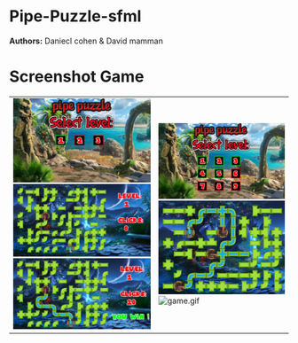 # Pipe-Puzzle-sfml
**Authors:** Daniecl cohen & David mamman
# Screenshot Game
<table align="center">
   <tr>
    <td>
      <img src="./examples/menu.png" alt="editLevel.png" width="343"/>
	  <img src="./examples/game1.png" alt="editLevel.png" width="343"/>
	  <img src="./examples/game1win.png" alt="editLevel.png" width="343"/>
    </td>
	<td>
	  <img src="./examples/menu2.png" alt="editLevel.png" width="343"/>
	  <img src="./examples/game2win.png" alt="editLevel.png" width="343"/>
      <img src="./examples/game.gif" alt="game.gif" width="343"/>
    </td>
  </tr>
</table>

